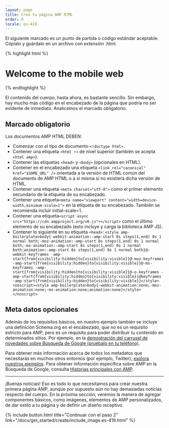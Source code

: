 ```yaml
---
layout: page
title: Crea tu página AMP HTML
order: 0
locale: es-419
---
```


El siguiente marcado es un punto de partida o código estándar aceptable.
Cópialo y guárdalo en un archivo con extensión .html.

{% highlight html %}
<!doctype html>
<html amp lang="en">
  <head>
    <meta charset="utf-8">
    <title>Hello, AMPs</title>
    <link rel="canonical" href="http://example.ampproject.org/article-metadata.html" />
    <meta name="viewport" content="width=device-width,minimum-scale=1,initial-scale=1">
    <script type="application/ld+json">
      {
        "@context": "http://schema.org",
        "@type": "NewsArticle",
        "headline": "Open-source framework for publishing content",
        "datePublished": "2015-10-07T12:02:41Z",
        "image": [
          "logo.jpg"
        ]
      }
    </script>
    <style amp-boilerplate>body{-webkit-animation:-amp-start 8s steps(1,end) 0s 1 normal both;-moz-animation:-amp-start 8s steps(1,end) 0s 1 normal both;-ms-animation:-amp-start 8s steps(1,end) 0s 1 normal both;animation:-amp-start 8s steps(1,end) 0s 1 normal both}@-webkit-keyframes -amp-start{from{visibility:hidden}to{visibility:visible}}@-moz-keyframes -amp-start{from{visibility:hidden}to{visibility:visible}}@-ms-keyframes -amp-start{from{visibility:hidden}to{visibility:visible}}@-o-keyframes -amp-start{from{visibility:hidden}to{visibility:visible}}@keyframes -amp-start{from{visibility:hidden}to{visibility:visible}}</style><noscript><style amp-boilerplate>body{-webkit-animation:none;-moz-animation:none;-ms-animation:none;animation:none}</style></noscript>
    <script async src="https://cdn.ampproject.org/v0.js"></script>
  </head>
  <body>
    <h1>Welcome to the mobile web</h1>
  </body>
</html>
{% endhighlight %}

El contenido del cuerpo, hasta ahora, es bastante sencillo. Sin embargo, hay mucho más código en el encabezado de la página que podría no ser evidente de inmediato. Analicemos el marcado obligatorio.

## Marcado obligatorio

Los documentos AMP HTML DEBEN:

  - Comenzar con el tipo de documento `<!doctype html>`.
  - Contener una etiqueta `<html ⚡>` de nivel superior (también se acepta `<html amp>`).
  - Contener las etiquetas `<head>` y `<body>` (opcionales en HTML).
  - Contener en el encabezado una etiqueta `<link rel="canonical" href="$SOME_URL" />` orientada a la versión de HTML común del documento de AMP HTML o a sí misma si no existiera dicha versión de HTML.
  - Contener una etiqueta `<meta charset="utf-8">` como el primer elemento secundario de la etiqueta de su encabezado.
  - Contener una etiqueta`<meta name="viewport" content="width=device-width,minimum-scale=1">` en la etiqueta de su encabezado. También se recomienda incluir initial-scale=1.
  - Contener una etiqueta`<script async src="https://cdn.ampproject.org/v0.js"></script>` como el último elemento de su encabezado (esto incluye y carga la biblioteca AMP JS).
  - Contener lo siguiente en su etiqueta `<head>`:
    `<style amp-boilerplate>body{-webkit-animation:-amp-start 8s steps(1,end) 0s 1 normal both;-moz-animation:-amp-start 8s steps(1,end) 0s 1 normal both;-ms-animation:-amp-start 8s steps(1,end) 0s 1 normal both;animation:-amp-start 8s steps(1,end) 0s 1 normal both}@-webkit-keyframes -amp-start{from{visibility:hidden}to{visibility:visible}}@-moz-keyframes -amp-start{from{visibility:hidden}to{visibility:visible}}@-ms-keyframes -amp-start{from{visibility:hidden}to{visibility:visible}}@-o-keyframes -amp-start{from{visibility:hidden}to{visibility:visible}}@keyframes -amp-start{from{visibility:hidden}to{visibility:visible}}</style><noscript><style amp-boilerplate>body{-webkit-animation:none;-moz-animation:none;-ms-animation:none;animation:none}</style></noscript>`

## Meta datos opcionales

Además de los requisitos básicos, en nuestro ejemplo también se incluye una definición Schema.org en el encabezado, que no es un requisito estricto para AMP, pero es un requisito para poder distribuir tu contenido en determinados sitios. Por ejemplo, en la [demostración del carrusel de novedades sobre Búsqueda de Google (pruébalo en tu teléfono)](https://g.co/ampdemo).

Para obtener más información acerca de todos los metadatos que necesitarás en muchos otros entornos (por ejemplo, Twitter), [explora nuestros ejemplos](https://github.com/ampproject/amphtml/tree/master/examples/metadata-examples). Para obtener información específica sobre AMP en la Búsqueda de Google, consulta [Historias principales con AMP](https://developers.google.com/structured-data/carousels/top-stories).

<hr>

¡Buenas noticias! Eso es todo lo que necesitamos para crear nuestra primera página AMP, aunque por supuesto aún no hay demasiadas noticias respecto del cuerpo. En la próxima sección, veremos la manera de agregar componentes básicos, como imágenes, elementos de AMP personalizados, de dar estilo a tu página y de definir un diseño receptivo.

{% include button.html title="Continuar con el paso 2" link="/docs/get_started/create/include_image.es-419.html" %}
